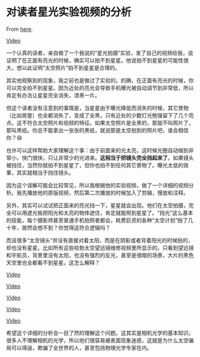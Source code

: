 # 对读者星光实验视频的分析

From [here](https://yinwang1.substack.com/p/49d).

[Video](https://www.youtube-nocookie.com/embed/_Pa9HfhOrDY)

一个认真的读者，亲自做了一个我说的“星光拍摄”实验，发了自己的视频给我，说证明了在正面有亮光的时候，确实可以拍不到星星。他说拍不到星星的可能性很大，想以此证明“太空照片”拍不到星星是合理的。

其实他观察到的现象，我之前也是做过了实验的。的确，在正面有亮光的时候，你可以完全拍不到星星。因为近处的亮光会导致手机曝光被自动调节到非常低，所以肯定有办法让星星完全消失，漆黑一片。

但这个读者没有注意到的事情是，当星星由于曝光降低而消失的时候，其它景物（比如房屋）也全都消失了，变成了全黑，只有近处的少数灯光勉强留下了几个亮点。这不符合太空照片和视频的特征。如果太空照片是全黑的，那就不叫照片了，那叫黑纸。你总不能拿出一张张的黑纸，就说那是太空拍到的照片吧，谁会相信你？😄

<span>也许可以这样帮助大家理解这个事：由于前面来的光太亮，这时候光圈自动缩到非常小，快门很快，只让非常少的光进来。</span>**这相当于把镜头完全挡起来了**<span>。如果镜头被挡住，当然你就拍不到星星了，但你也拍不到任何其它景物了。曝光太低的效果，其实就相当于挡住镜头。</span>

因为这个误解可能会比较常见，所以我根据他的实验视频，做了一个详细的视频分析。我先播放他的原版视频，然后第二次播放的时候加入了剪辑，慢放和注释。

另外，其实可以试试把正面来的亮光挡一下，星星就会出现。他们在太空拍摄，完全可以用遮光板把阳光和太亮的物体遮住，肯定就能照到星星了。“挡光”这么基本的技能，每个摄影师甚至普通手机拍照者都会，耗费巨资的各种“太空计划”拍了几十年，居然会想不到？你觉得这符合逻辑吗？

而且很多“太空镜头”并没有直接对着太阳，而是在阴影或者背着阳光的时候拍的，却也没有星星。比如所有这些哈勃太空望远镜维修视频里所显示的，只看到望远镜和宇航员，背景里没有太阳，也没有强烈的反光，甚至是很暗的场景，大片的黑色天空里也全都看不到星星。这怎么解释？

[Video](https://www.youtube-nocookie.com/embed/2X0Hghl3SYk)

[Video](https://www.youtube-nocookie.com/embed/j4r4rS5aafo)

[Video](https://www.youtube-nocookie.com/embed/oo_1aW6eceI)

[Video](https://www.youtube-nocookie.com/embed/ckjh5CBsi2w)

[Video](https://www.youtube-nocookie.com/embed/xgbUbdC6kbo)

希望这个详细的分析会一目了然的理解这个问题。这其实是相机光学的基本知识。很多人不理解相机的光学，所以他们很容易被表面现象迷惑，这就是为什么太空骗局可以得逞，欺骗了全世界的人，甚至包括物理光学专家在内。
